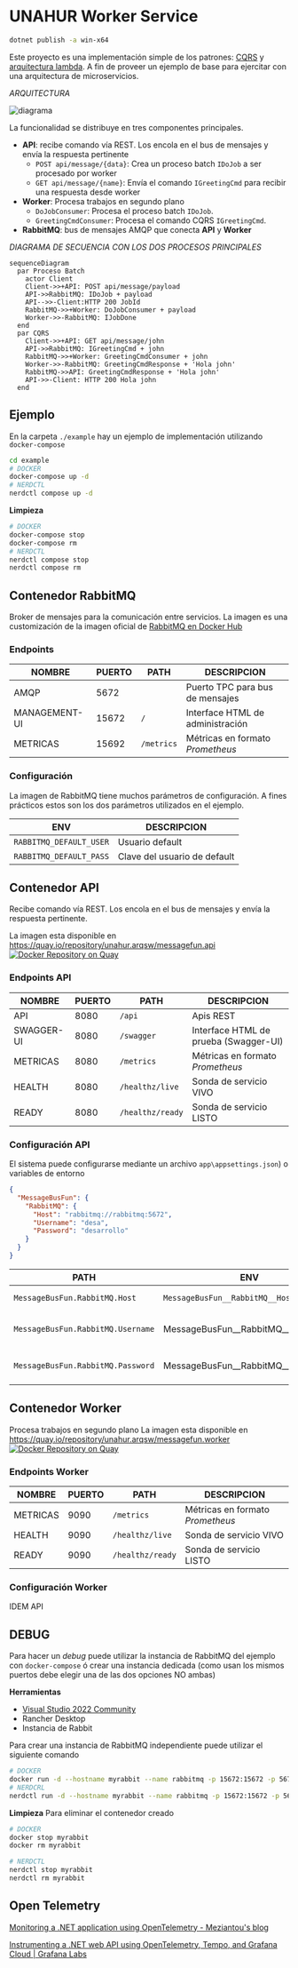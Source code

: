 # UNAHUR Worker Service

```bash
dotnet publish -a win-x64
```




Este proyecto es una implementación simple de los patrones: [CQRS](https://learn.microsoft.com/en-us/azure/architecture/patterns/) y [arquitectura lambda](https://en.wikipedia.org/wiki/Lambda_architecture). A fin de proveer un ejemplo de base para ejercitar con una arquitectura de microservicios.

_ARQUITECTURA_

![diagrama](./docs/diagram.svg)

La funcionalidad se distribuye en tres componentes principales.

- **API**: recibe comando vía REST. Los encola en el bus de mensajes y envía la respuesta pertinente
  - `POST api/message/{data}`: Crea un proceso batch `IDoJob` a ser procesado por worker
  - `GET api/message/{name}`: Envía el comando `IGreetingCmd` para recibir una respuesta desde worker
- **Worker**: Procesa trabajos en segundo plano
  - `DoJobConsumer`: Procesa el proceso batch `IDoJob`.
  - `GreetingCmdConsumer`: Procesa el comando CQRS `IGreetingCmd`.
- **RabbitMQ**: bus de mensajes AMQP que conecta **API** y **Worker**

*DIAGRAMA DE SECUENCIA CON LOS DOS PROCESOS PRINCIPALES*

```mermaid
sequenceDiagram
  par Proceso Batch
    actor Client
    Client->>+API: POST api/message/payload
    API->>RabbitMQ: IDoJob + payload
    API-->>-Client:HTTP 200 JobId
    RabbitMQ->>+Worker: DoJobConsumer + payload
    Worker->>-RabbitMQ: IJobDone
  end
  par CQRS
    Client->>+API: GET api/message/john
    API->>RabbitMQ: IGreetingCmd + john
    RabbitMQ->>+Worker: GreetingCmdConsumer + john
    Worker->>-RabbitMQ: GreetingCmdResponse + 'Hola john'
    RabbitMQ->>API: GreetingCmdResponse + 'Hola john'
    API->>-Client: HTTP 200 Hola john
  end
```

## Ejemplo

En la carpeta `./example` hay un ejemplo de implementación utilizando `docker-compose`

```bash
cd example
# DOCKER
docker-compose up -d
# NERDCTL
nerdctl compose up -d
```

**Limpieza**

```bash
# DOCKER
docker-compose stop
docker-compose rm
# NERDCTL
nerdctl compose stop
nerdctl compose rm
```

## Contenedor RabbitMQ

Broker de mensajes para la comunicación entre servicios. La imagen es una customización de la imagen oficial de [RabbitMQ en Docker Hub](https://hub.docker.com/_/rabbitmq/)

### Endpoints

| NOMBRE        | PUERTO | PATH       | DESCRIPCION                      |
| ------------- | ------ | ---------- | -------------------------------- |
| AMQP          | 5672   |            | Puerto TPC para bus de mensajes  |
| MANAGEMENT-UI | 15672  | `/`        | Interface HTML de administración |
| METRICAS      | 15692  | `/metrics` | Métricas en formato *Prometheus* |

### Configuración

La imagen de RabbitMQ tiene muchos parámetros de configuración. A fines prácticos estos son los dos parámetros utilizados en el ejemplo.

| ENV                     | DESCRIPCION                  |
| ----------------------- | ---------------------------- |
| `RABBITMQ_DEFAULT_USER` | Usuario default              |
| `RABBITMQ_DEFAULT_PASS` | Clave del usuario de default |

## Contenedor API

Recibe comando vía REST. Los encola en el bus de mensajes y envía la respuesta pertinente.

La imagen esta disponible en https://quay.io/repository/unahur.arqsw/messagefun.api
[![Docker Repository on Quay](https://quay.io/repository/unahur.arqsw/messagefun.api/status "Docker Repository on Quay")](https://quay.io/repository/unahur.arqsw/messagefun.api)

### Endpoints API

| NOMBRE     | PUERTO | PATH             | DESCRIPCION                           |
| ---------- | ------ | ---------------- | ------------------------------------- |
| API        | 8080   | `/api`           | Apis REST                             |
| SWAGGER-UI | 8080   | `/swagger`       | Interface HTML de prueba (Swagger-UI) |
| METRICAS   | 8080   | `/metrics`       | Métricas en formato *Prometheus*      |
| HEALTH     | 8080   | `/healthz/live`  | Sonda de servicio VIVO                |
| READY      | 8080   | `/healthz/ready` | Sonda de servicio LISTO               |

### Configuración API

El sistema puede configurarse mediante un archivo `app\appsettings.json`) o variables de entorno

```json
{
  "MessageBusFun": {
    "RabbitMQ": {
      "Host": "rabbitmq://rabbitmq:5672",
      "Username": "desa",
      "Password": "desarrollo"
    }
  }
}
```

| PATH                              | ENV                                | DESCRIPCION                      |
| --------------------------------- | ---------------------------------- | -------------------------------- |
| `MessageBusFun.RabbitMQ.Host`     | `MessageBusFun__RabbitMQ__Host`    | URI de Rabbit MQ                 |
| `MessageBusFun.RabbitMQ.Username` | MessageBusFun__RabbitMQ__Username` | Nombre de usuario de RabbitMQ    |
| `MessageBusFun.RabbitMQ.Password` | MessageBusFun__RabbitMQ__Password` | Password del usuario de RabbitMQ |

## Contenedor Worker

Procesa trabajos en segundo plano
La imagen esta disponible en https://quay.io/repository/unahur.arqsw/messagefun.worker
[![Docker Repository on Quay](https://quay.io/repository/unahur.arqsw/messagefun.worker/status "Docker Repository on Quay")](https://quay.io/repository/unahur.arqsw/messagefun.worker)

### Endpoints Worker

| NOMBRE   | PUERTO | PATH             | DESCRIPCION                      |
| -------- | ------ | ---------------- | -------------------------------- |
| METRICAS | 9090   | `/metrics`       | Métricas en formato *Prometheus* |
| HEALTH   | 9090   | `/healthz/live`  | Sonda de servicio VIVO           |
| READY    | 9090   | `/healthz/ready` | Sonda de servicio LISTO          |

### Configuración Worker

IDEM API

## DEBUG

Para hacer un *debug* puede utilizar la instancia de RabbitMQ del ejemplo con `docker-compose` ó crear una instancia dedicada (como usan los mismos puertos debe elegir una de las dos opciones NO ambas)

**Herramientas**

- [Visual Studio 2022 Community](https://visualstudio.microsoft.com/es/vs/community/)
- Rancher Desktop
- Instancia de Rabbit

Para crear una instancia de RabbitMQ independiente puede utilizar el siguiente comando

```bash
# DOCKER
docker run -d --hostname myrabbit --name rabbitmq -p 15672:15672 -p 5672:5672 -e RABBITMQ_DEFAULT_USER=desa -e RABBITMQ_DEFAULT_PASS=desarrollo masstransit/rabbitmq:latest
# NERDCRL
nerdctl run -d --hostname myrabbit --name rabbitmq -p 15672:15672 -p 5672:5672 -e RABBITMQ_DEFAULT_USER=desa -e RABBITMQ_DEFAULT_PASS=desarrollo masstransit/rabbitmq:latest
```

**Limpieza** Para eliminar el contenedor creado

```bash
# DOCKER
docker stop myrabbit
docker rm myrabbit

# NERDCTL
nerdctl stop myrabbit
nerdctl rm myrabbit
```

## Open Telemetry

[Monitoring a .NET application using OpenTelemetry - Meziantou's blog](https://www.meziantou.net/monitoring-a-dotnet-application-using-opentelemetry.htm)

[Instrumenting a .NET web API using OpenTelemetry, Tempo, and Grafana Cloud | Grafana Labs](https://grafana.com/blog/2021/02/11/instrumenting-a-.net-web-api-using-opentelemetry-tempo-and-grafana-cloud/)
